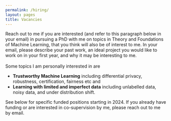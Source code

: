 ```yaml
---
permalink: /hiring/
layout: pages
title: Vacancies
---
```

Reach out to me if you are interested (and refer to this paragraph
        below in your email) in pursuing a PhD with me on topics in
      Theory and Foundations of Machine Learning, that you think will
      also be of interest to me. In your email, please describe your
      past work, an ideal project you would like to work on in your
      first year, and why it may be interesting to me. 
      <br>
      <br>
      Some topics I am personally interested in are
        <ul>
          <li><b>Trustworthy Machine Learning</b> including
          differential privacy, robustness, certification, fairness
          etc and </li>
          <li> <b>Learning with limited and imperfect data</b>
          including unlabelled data, noisy data, and under
          distribution shift.</li>
      </ul>
      See below for specific funded positions starting in 2024. If you already have funding or are interested in co-supervision by me, please reach out to me by email.


